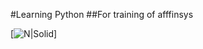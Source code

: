 #Learning Python
##For training of afffinsys

[![N|Solid]("https://affinsys.com/img/site_logo/affinsys_logo.png")]
<!-- [![Build Status]("githubactions link to track build progress")] -->
